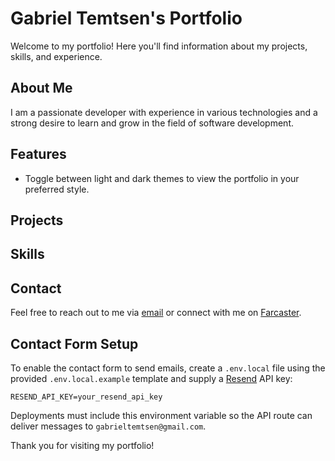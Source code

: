# Gabriel Temtsen's Portfolio

Welcome to my portfolio! Here you'll find information about my projects, skills, and experience.

## About Me

I am a passionate developer with experience in various technologies and a strong desire to learn and grow in the field of software development.

## Features

- Toggle between light and dark themes to view the portfolio in your preferred style.

## Projects

## Skills

## Contact

Feel free to reach out to me via [email](mailto:gabrieltemtsen@gmail.com) or connect with me on [Farcaster](https://www.warpcast.com/gabrieltemtsen).

## Contact Form Setup

To enable the contact form to send emails, create a `.env.local` file using the provided `.env.local.example` template and supply a [Resend](https://resend.com) API key:

```
RESEND_API_KEY=your_resend_api_key
```

Deployments must include this environment variable so the API route can deliver messages to `gabrieltemtsen@gmail.com`.

Thank you for visiting my portfolio!
